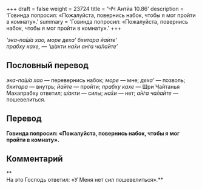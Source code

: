 +++
draft = false
weight = 23724
title = 'ЧЧ Антйа 10.86'
description = 'Говинда попросил: «Пожалуйста, повернись набок, чтобы я мог пройти в комнату».'
summary = 'Говинда попросил: «Пожалуйста, повернись набок, чтобы я мог пройти в комнату».'
+++

_‘эка-па̄ш́а хао, море деха’ бхитара йа̄ите’  
прабху кахе, — ‘ш́акти на̄хи ан̇га ча̄ла̄ите’_

## Пословный перевод

_эка_\-_па̄ш́а_ _хао_ — перевернись набок; _море_ — мне; _деха’_ — позволь; _бхитара_ — внутрь; _йа̄ите_ — пройти; _прабху_ _кахе_ — Шри Чайтанья Махапрабху ответил; _ш́акти_ — силы; _на̄хи_ — нет; _а̄н̇га_ _ча̄ла̄ите_ — пошевелиться.

## Перевод

**Говинда попросил: «Пожалуйста, повернись набок, чтобы я мог пройти в комнату».**

## Комментарий

**  
На это Господь ответил: «У Меня нет сил пошевелиться».**

